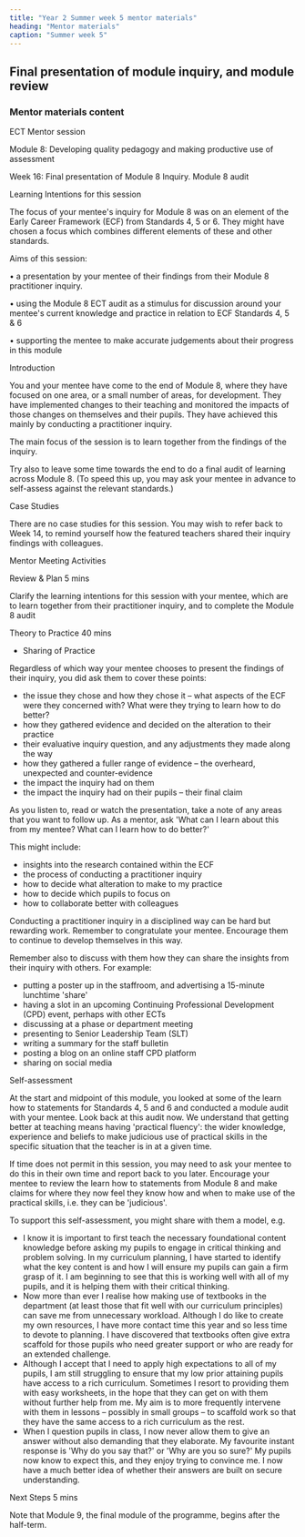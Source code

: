 ```yaml
---
title: "Year 2 Summer week 5 mentor materials"
heading: "Mentor materials"
caption: "Summer week 5"
---
```


## Final presentation of module inquiry, and module review

### Mentor materials content

ECT Mentor session

Module 8: Developing quality pedagogy and making productive use of assessment

Week 16: Final presentation of Module 8 Inquiry. Module 8 audit

Learning Intentions for this session

The focus of your mentee's inquiry for Module 8 was on an element of the Early Career Framework (ECF) from Standards 4, 5 or 6. They might have chosen a focus which combines different elements of these and other standards.

Aims of this session:

• a presentation by your mentee of their findings from their Module 8 practitioner inquiry.

• using the Module 8 ECT audit as a stimulus for discussion around your mentee's current knowledge and practice in relation to ECF Standards 4, 5 & 6

• supporting the mentee to make accurate judgements about their progress in this module

Introduction

You and your mentee have come to the end of Module 8, where they have focused on one area, or a small number of areas, for development. They have implemented changes to their teaching and monitored the impacts of those changes on themselves and their pupils. They have achieved this mainly by conducting a practitioner inquiry.

The main focus of the session is to learn together from the findings of the inquiry.

Try also to leave some time towards the end to do a final audit of learning across Module 8. (To speed this up, you may ask your mentee in advance to self-assess against the relevant standards.)

Case Studies

There are no case studies for this session. You may wish to refer back to Week 14, to remind yourself how the featured teachers shared their inquiry findings with colleagues.

Mentor Meeting Activities

Review & Plan 5 mins

Clarify the learning intentions for this session with your mentee, which are to learn together from their practitioner inquiry, and to complete the Module 8 audit

Theory to Practice 40 mins

- Sharing of Practice

Regardless of which way your mentee chooses to present the findings of their inquiry, you did ask them to cover these points:

- the issue they chose and how they chose it – what aspects of the ECF were they concerned with? What were they trying to learn how to do better?
- how they gathered evidence and decided on the alteration to their practice
- their evaluative inquiry question, and any adjustments they made along the way
- how they gathered a fuller range of evidence – the overheard, unexpected and counter-evidence
- the impact the inquiry had on them
- the impact the inquiry had on their pupils – their final claim

As you listen to, read or watch the presentation, take a note of any areas that you want to follow up. As a mentor, ask 'What can I learn about this from my mentee? What can I learn how to do better?'

This might include:

- insights into the research contained within the ECF
- the process of conducting a practitioner inquiry
- how to decide what alteration to make to my practice
- how to decide which pupils to focus on
- how to collaborate better with colleagues

Conducting a practitioner inquiry in a disciplined way can be hard but rewarding work. Remember to congratulate your mentee. Encourage them to continue to develop themselves in this way.

Remember also to discuss with them how they can share the insights from their inquiry with others. For example:

- putting a poster up in the staffroom, and advertising a 15-minute lunchtime 'share'
- having a slot in an upcoming Continuing Professional Development (CPD) event, perhaps with other ECTs
- discussing at a phase or department meeting
- presenting to Senior Leadership Team (SLT)
- writing a summary for the staff bulletin
- posting a blog on an online staff CPD platform
- sharing on social media

Self-assessment

At the start and midpoint of this module, you looked at some of the learn how to statements for Standards 4, 5 and 6 and conducted a module audit with your mentee. Look back at this audit now. We understand that getting better at teaching means having 'practical fluency': the wider knowledge, experience and beliefs to make judicious use of practical skills in the specific situation that the teacher is in at a given time.

If time does not permit in this session, you may need to ask your mentee to do this in their own time and report back to you later. Encourage your mentee to review the learn how to statements from Module 8 and make claims for where they now feel they know how and when to make use of the practical skills, i.e. they can be 'judicious'.

To support this self-assessment, you might share with them a model, e.g.

- I know it is important to first teach the necessary foundational content knowledge before asking my pupils to engage in critical thinking and problem solving. In my curriculum planning, I have started to identify what the key content is and how I will ensure my pupils can gain a firm grasp of it. I am beginning to see that this is working well with all of my pupils, and it is helping them with their critical thinking.
- Now more than ever I realise how making use of textbooks in the department (at least those that fit well with our curriculum principles) can save me from unnecessary workload. Although I do like to create my own resources, I have more contact time this year and so less time to devote to planning. I have discovered that textbooks often give extra scaffold for those pupils who need greater support or who are ready for an extended challenge.
- Although I accept that I need to apply high expectations to all of my pupils, I am still struggling to ensure that my low prior attaining pupils have access to a rich curriculum. Sometimes I resort to providing them with easy worksheets, in the hope that they can get on with them without further help from me. My aim is to more frequently intervene with them in lessons – possibly in small groups – to scaffold work so that they have the same access to a rich curriculum as the rest.
- When I question pupils in class, I now never allow them to give an answer without also demanding that they elaborate. My favourite instant response is 'Why do you say that?' or 'Why are you so sure?' My pupils now know to expect this, and they enjoy trying to convince me. I now have a much better idea of whether their answers are built on secure understanding.

Next Steps 5 mins

Note that Module 9, the final module of the programme, begins after the half-term.
